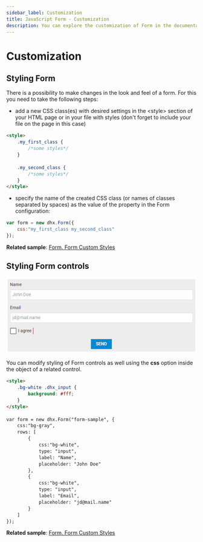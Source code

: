 ```yaml
---
sidebar_label: Customization
title: JavaScript Form - Customization 
description: You can explore the customization of Form in the documentation of the DHTMLX JavaScript UI library. Browse developer guides and API reference, try out code examples and live demos, and download a free 30-day evaluation version of DHTMLX Suite 7.
---
```


# Customization

## Styling Form

There is a possibility to make changes in the look and feel of a form. For this you need to take the following steps:

- add a new CSS class(es) with desired settings in the &lt;style&gt; section of your HTML page or in your file with styles (don't forget to include your file on the page in this case)

~~~html
<style>
	.my_first_class {
		/*some styles*/
	}
    
    .my_second_class {
		/*some styles*/
	}
</style>
~~~

- specify the name of the created CSS class (or names of classes separated by spaces) as the value of the [](form/api/form_css_config.md) property in the Form configuration:

~~~js
var form = new dhx.Form({
    css:"my_first_class my_second_class"
});
~~~

**Related sample**: [Form. Form Custom Styles](https://snippet.dhtmlx.com/wnscgb50)

## Styling Form controls

![](../assets/form/custom_styles.png)

You can modify styling of Form controls as well using the **css** option inside the object of a related control.

~~~html
<style>
	.bg-white .dhx_input {
		background: #fff;
	}
</style>

var form = new dhx.Form("form-sample", {
	css:"bg-gray",
	rows: [
		{	
			css:"bg-white",
			type: "input",
			label: "Name",
			placeholder: "John Doe"
		},
		{
			css:"bg-white",
			type: "input",
			label: "Email",
			placeholder: "jd@mail.name"
		}
	]
});
~~~

**Related sample**: [Form. Form Custom Styles](https://snippet.dhtmlx.com/wnscgb50)
